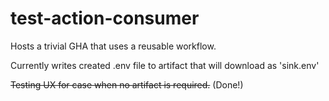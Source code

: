 # test-action-consumer
Hosts a trivial GHA that uses a reusable workflow.

Currently writes created .env file to artifact that will download as 'sink.env'

~~Testing UX for case when no artifact is required.~~ (Done!)